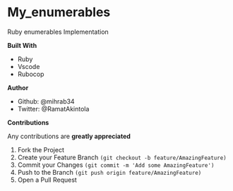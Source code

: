 # My_enumerables

Ruby enumerables Implementation

**Built With**

   * Ruby
   * Vscode
   * Rubocop

**Author**

   * Github: @mihrab34
   * Twitter: @RamatAkintola

**Contributions**

Any contributions are **greatly appreciated**

1. Fork the Project
2. Create your Feature Branch ```(git checkout -b feature/AmazingFeature)```
3. Commit your Changes ```(git commit -m 'Add some AmazingFeature')```
4. Push to the Branch ```(git push origin feature/AmazingFeature)```
5. Open a Pull Request